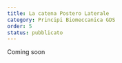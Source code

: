```yaml
---
title: La catena Postero Laterale
category: Principi Biomeccanica GDS
order: 5
status: pubblicato
---
```


Coming soon